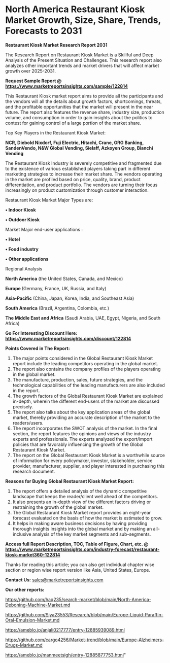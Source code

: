 # North America Restaurant Kiosk Market Growth, Size, Share, Trends, Forecasts to 2031

<strong>Restaurant Kiosk Market Research Report 2031</strong>

The Research Report on Restaurant Kiosk Market is a Skillful and Deep Analysis of the Present Situation and Challenges. This research report also analyzes other important trends and market drivers that will affect market growth over 2025-2031.

<strong>Request Sample Report @ <a href=https://www.marketreportsinsights.com/sample/122814>https://www.marketreportsinsights.com/sample/122814</a></strong>

This Restaurant Kiosk market report aims to provide all the participants and the vendors will all the details about growth factors, shortcomings, threats, and the profitable opportunities that the market will present in the near future. The report also features the revenue share, industry size, production volume, and consumption in order to gain insights about the politics to contest for gaining control of a large portion of the market share.

Top Key Players in the Restaurant Kiosk Market:

<strong>NCR, Diebold Nixdorf, Fuji Electric, Hitachi, Crane, GRG Banking, SandenVendo, N&W Global Vending, Sielaff, Azkoyen Group, Bianchi Vending</strong>

The Restaurant Kiosk Industry is severely competitive and fragmented due to the existence of various established players taking part in different marketing strategies to increase their market share. The vendors operating in the market are profiled based on price, quality, brand, product differentiation, and product portfolio. The vendors are turning their focus increasingly on product customization through customer interaction.

Restaurant Kiosk Market Major Types are:

<strong>• Indoor Kiosk

• Outdoor Kiosk</strong>

Market Major end-user applications :

<strong>• Hotel

• Food industry

• Other applications</strong>

Regional Analysis

</u><strong><b>North America</b></strong> (the United States, Canada, and Mexico)

<strong><b>Europe </b></strong>(Germany, France, UK, Russia, and Italy)

<strong><b>Asia-Pacific</b></strong> (China, Japan, Korea, India, and Southeast Asia)

<strong><b>South America</b></strong> (Brazil, Argentina, Colombia, etc.)

<strong><b>The Middle East and Africa</b></strong> (Saudi Arabia, UAE, Egypt, Nigeria, and South Africa)

<strong>Go For Interesting Discount Here: <a href=https://www.marketreportsinsights.com/discount/122814>https://www.marketreportsinsights.com/discount/122814</a></strong>

<strong>Points Covered in The Report:</strong>
<ol>
  <li>The major points considered in the Global Restaurant Kiosk Market report include the leading competitors operating in the global market.</li>
  <li>The report also contains the company profiles of the players operating in the global market.</li>
  <li>The manufacture, production, sales, future strategies, and the technological capabilities of the leading manufacturers are also included in the report.</li>
  <li>The growth factors of the Global Restaurant Kiosk Market are explained in-depth, wherein the different end-users of the market are discussed precisely.</li>
  <li>The report also talks about the key application areas of the global market, thereby providing an accurate description of the market to the readers/users.</li>
  <li>The report incorporates the SWOT analysis of the market. In the final section, the report features the opinions and views of the industry experts and professionals. The experts analyzed the export/import policies that are favorably influencing the growth of the Global Restaurant Kiosk Market.</li>
  <li>The report on the Global Restaurant Kiosk Market is a worthwhile source of information for every policymaker, investor, stakeholder, service provider, manufacturer, supplier, and player interested in purchasing this research document.</li>
</ol>
<strong>Reasons for Buying Global Restaurant Kiosk Market Report:</strong>

<ol>
  <li>The report offers a detailed analysis of the dynamic competitive landscape that keeps the reader/client well ahead of the competitors.</li>
  <li>It also presents an in-depth view of the different factors driving or restraining the growth of the global market.</li>
  <li>The Global Restaurant Kiosk Market report provides an eight-year forecast evaluated on the basis of how the market is estimated to grow.</li>
  <li>It helps in making aware business decisions by having providing thorough insights insights into the global market and by making an all-inclusive analysis of the key market segments and sub-segments.</li>
</ol>
<strong>Access full Report Description, TOC, Table of Figure, Chart, etc. @ <a href=https://www.marketreportsinsights.com/industry-forecast/restaurant-kiosk-market360-122814>https://www.marketreportsinsights.com/industry-forecast/restaurant-kiosk-market360-122814</a></strong>


Thanks for reading this article; you can also get individual chapter wise section or region wise report version like Asia, United States, Europe.

<strong>Contact Us:</strong>
sales@marketreportsinsights.com

<strong>Our other reports:</strong>

<a href=https://github.com/haq235/search-market/blob/main/North-America-Deboning-Machine-Market.md>https://github.com/haq235/search-market/blob/main/North-America-Deboning-Machine-Market.md</a>

<a href=https://github.com/Siya23553/Research/blob/main/Europe-Liquid-Paraffin-Oral-Emulsion-Market.md>https://github.com/Siya23553/Research/blob/main/Europe-Liquid-Paraffin-Oral-Emulsion-Market.md</a>

<a href=https://ameblo.jp/anjali0217777/entry-12885939089.html>https://ameblo.jp/anjali0217777/entry-12885939089.html</a>

<a href=https://github.com/cargo4256/Market-trend/blob/main/Europe-Alzheimers-Drugs-Market.md>https://github.com/cargo4256/Market-trend/blob/main/Europe-Alzheimers-Drugs-Market.md</a>

<a href=https://ameblo.jp/manmeetsigh/entry-12885877753.html>https://ameblo.jp/manmeetsigh/entry-12885877753.html</a>"
